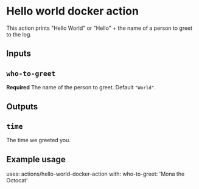 # Hello world docker action
This action prints "Hello World" or "Hello" + the name of a person to greet to the
log.
## Inputs
## `who-to-greet`
**Required** The name of the person to greet. Default `"World"`.
## Outputs
## `time`
The time we greeted you.
## Example usage
uses: actions/hello-world-docker-action
with:
 who-to-greet: 'Mona the Octocat'
